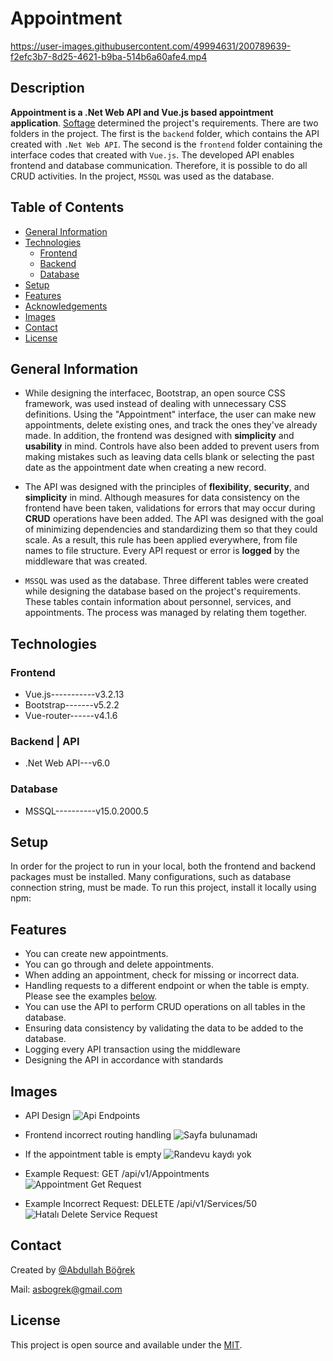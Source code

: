 # Appointment

https://user-images.githubusercontent.com/49994631/200789639-f2efc3b7-8d25-4621-b9ba-514b6a60afe4.mp4

## Description 

**Appointment is a .Net Web API and Vue.js based appointment application**. [Softage](http://www.estesoft.com.tr/) determined the project's requirements. There are two folders in the project. The first is the ``backend`` folder, which contains the API created with ``.Net Web API``. The second is the ``frontend`` folder containing the interface codes that created with ``Vue.js``. The developed API enables frontend and database communication. Therefore, it is possible to do all CRUD activities. In the project, ``MSSQL`` was used as the database.

## Table of Contents

* [General Information](#general-information)   
* [Technologies](#technologies)
    * [Frontend](#frontend)
    * [Backend](#backend--api)
    * [Database](#database)
* [Setup](#setup)
* [Features](#features)
* [Acknowledgements](#acknowledgements)
* [Images](#images)
* [Contact](#contact)
* [License](#license)

## General Information

- While designing the interfacec, Bootstrap, an open source CSS framework, was used instead of dealing with unnecessary CSS definitions. Using the "Appointment" interface, the user can make new appointments, delete existing ones, and track the ones they've already made. In addition, the frontend was designed with **simplicity** and **usability** in mind. Controls have also been added to prevent users from making mistakes such as leaving data cells blank or selecting the past date as the appointment date when creating a new record.

- The API was designed with the principles of **flexibility**, **security**, and **simplicity** in mind. Although measures for data consistency on the frontend have been taken, validations for errors that may occur during **CRUD** operations have been added. The API was designed with the goal of minimizing dependencies and standardizing them so that they could scale. As a result, this rule has been applied everywhere, from file names to file structure. Every API request or error is **logged** by the middleware that was created.

- ``MSSQL`` was used as the database. Three different tables were created while designing the database based on the project's requirements. These tables contain information about personnel, services, and appointments. The process was managed by relating them together.

## Technologies

### Frontend
- Vue.js-----------v3.2.13
- Bootstrap-------v5.2.2
- Vue-router------v4.1.6

### Backend | API
- .Net Web API---v6.0

### Database
- MSSQL----------v15.0.2000.5

## Setup

In order for the project to run in your local, both the frontend and backend packages must be installed. Many configurations, such as database connection string, must be made. To run this project, install it locally using npm:

## Features

- You can create new appointments.
- You can go through and delete appointments.
- When adding an appointment, check for missing or incorrect data.
- Handling requests to a different endpoint or when the table is empty. Please see the examples [below](#images).
- You can use the API to perform CRUD operations on all tables in the database.
- Ensuring data consistency by validating the data to be added to the database.
- Logging every API transaction using the middleware
- Designing the API in accordance with standards
 
## Images

- API Design
![Api Endpoints](https://user-images.githubusercontent.com/49994631/200665497-8e648291-b832-474f-a360-dcfefd27828a.PNG)

- Frontend incorrect routing handling
![Sayfa bulunamadı](https://user-images.githubusercontent.com/49994631/200665988-545c66cb-f495-48f7-b37f-ecd5f72abea2.PNG)

- If the appointment table is empty
![Randevu kaydı yok](https://user-images.githubusercontent.com/49994631/200666249-0b78f616-e22b-4124-bff1-2a225ef1ec90.PNG)

- Example Request: GET /api/v1/Appointments
![Appointment Get Request](https://user-images.githubusercontent.com/49994631/200668527-34cbc9a8-4b35-4706-bd8a-7ea0a44e3f12.PNG)

- Example Incorrect Request: DELETE /api/v1/Services/50
![Hatalı Delete Service Request](https://user-images.githubusercontent.com/49994631/200668967-0967742b-ef9a-4f1a-ad8a-6eb256e09804.PNG)

## Contact

Created by [@Abdullah Böğrek](https://tr.linkedin.com/in/abdullahbogrek)

Mail: asbogrek@gmail.com

## License

This project is open source and available under the [MIT](https://opensource.org/licenses/MIT).
